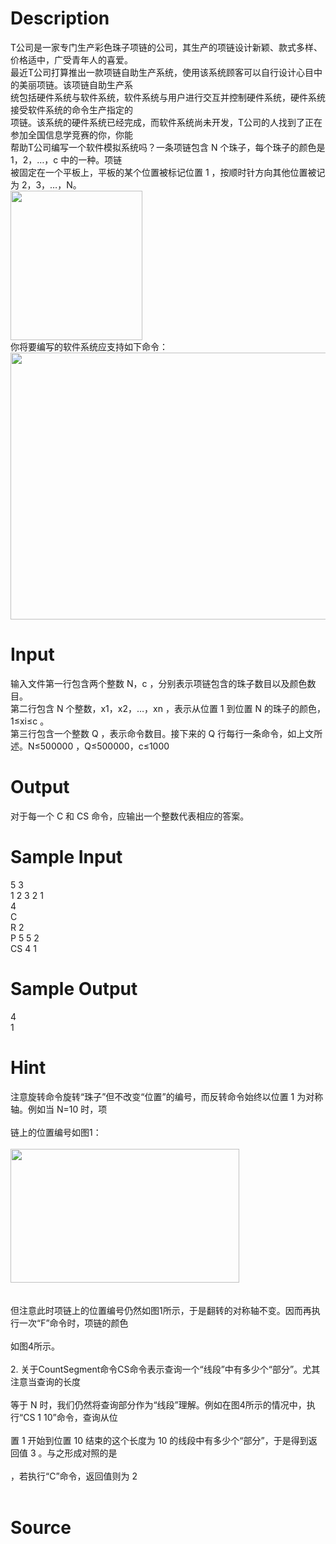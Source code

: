 
# Description

<div class="content"><div>T公司是一家专门生产彩色珠子项链的公司，其生产的项链设计新颖、款式多样、价格适中，广受青年人的喜爱。</div>
<div>最近T公司打算推出一款项链自助生产系统，使用该系统顾客可以自行设计心目中的美丽项链。该项链自助生产系</div>
<div>统包括硬件系统与软件系统，软件系统与用户进行交互并控制硬件系统，硬件系统接受软件系统的命令生产指定的</div>
<div>项链。该系统的硬件系统已经完成，而软件系统尚未开发，T公司的人找到了正在参加全国信息学竞赛的你，你能</div>
<div>帮助T公司编写一个软件模拟系统吗？一条项链包含 N 个珠子，每个珠子的颜色是 1，2，…，c 中的一种。项链</div>
<div>被固定在一个平板上，平板的某个位置被标记位置 1 ，按顺时针方向其他位置被记为 2，3，…，N。</div>
<div><img src="source/bzoj/1493/img/aHR0cHM6Ly9seWRzeS5jb20vSnVkZ2VPbmxpbmUvdXBsb2FkLzIwMTYwNC9mZmYoMSkucG5n.png" width="211" height="239" alt=""/></div>
<div>你将要编写的软件系统应支持如下命令：</div>
<div><img src="source/bzoj/1493/img/aHR0cHM6Ly9seWRzeS5jb20vSnVkZ2VPbmxpbmUvdXBsb2FkLzIwMTYwNC9mYS5wbmc=.png" width="572" height="427" alt=""/></div></div>

# Input

<div class="content"><div>输入文件第一行包含两个整数 N，c ，分别表示项链包含的珠子数目以及颜色数目。</div>
<div>第二行包含 N 个整数，x1，x2，…，xn ，表示从位置 1 到位置 N 的珠子的颜色，1≤xi≤c 。</div>
<div>第三行包含一个整数 Q ，表示命令数目。接下来的 Q 行每行一条命令，如上文所述。N≤500000 ，Q≤500000，c≤1000 </div>
<div></div></div>

# Output

<div class="content"><p>对于每一个 C 和 CS 命令，应输出一个整数代表相应的答案。</p></div>

# Sample Input

<div class="content"><span class="sampledata">5 3<br/>
1 2 3 2 1<br/>
4<br/>
C<br/>
R 2<br/>
P 5 5 2<br/>
CS 4 1</span></div>

# Sample Output

<div class="content"><span class="sampledata">4<br/>
1</span></div>

# Hint

<div class="content"><p></p><div>注意旋转命令旋转“珠子”但不改变“位置”的编号，而反转命令始终以位置 1 为对称轴。例如当 N=10 时，项</div><br/>
<div>链上的位置编号如图1：</div><br/>
<div><img src="source/bzoj/1493/img/aHR0cHM6Ly9seWRzeS5jb20vSnVkZ2VPbmxpbmUvdXBsb2FkLzIwMTYwNC9jYy5wbmc=.png" width="366" height="214" alt=""/></div><br/>
<div><br/>
<div>但注意此时项链上的位置编号仍然如图1所示，于是翻转的对称轴不变。因而再执行一次“F”命令时，项链的颜色</div><br/>
<div>如图4所示。</div><br/>
<div>2. 关于CountSegment命令CS命令表示查询一个“线段”中有多少个“部分”。尤其注意当查询的长度</div><br/>
<div>等于 N 时，我们仍然将查询部分作为“线段”理解。例如在图4所示的情况中，执行“CS 1 10”命令，查询从位</div><br/>
<div>置 1 开始到位置 10 结束的这个长度为 10 的线段中有多少个“部分”，于是得到返回值 3 。与之形成对照的是</div><br/>
<div>，若执行“C”命令，返回值则为 2</div><br/>
</div><p></p></div>

# Source

<div class="content"><p><a href="problemset.php?search="></a></p></div>

